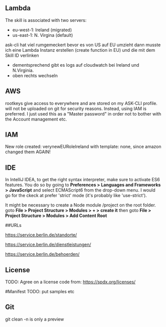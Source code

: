 

## Lambda 
The skill is associated with two servers:
- eu-west-1: Ireland (migrated)
- us-east-1: N. Virgina (default)

ask-cli hat viel rumgemeckert bevor es von US auf EU umzieht
dann musste ich eine Lambda Instanz erstellen (create function in EU)
und die mit dem Skill ID verlinken

- dementsprechend gibt es logs auf cloudwatch bei Ireland und N.Virginia.
- oben rechts wechseln

## AWS
rootkeys give access to everywhere and are stored on my ASK-CLI profile.
will not be uploaded on git for security reasons.
Instead, using IAM is preferred. I just used this as a "Master password"
in order not to bother with the Account management etc.


## IAM

New role created: verynewEURoleIreland
with template: none, since amazon changed them AGAIN!



## IDE
In IntelliJ IDEA, to get the right syntax interpreter, 
make sure to activate ES6 features. You do so by going to **Preferences > Languages and Frameworks > JavaScript** 
and select ECMAScript6 from the drop-down menu. I would go for the ckeck
at prefer 'strict' mode (it's probably like 'use-strict').

It might be necessary to create a Node module /project
on the root folder. goto **File > Project Structure > Modules > + > create it**
then 
goto **File > Project Structure > Modules > Add Content Root**


##URLs

https://service.berlin.de/standorte/

https://service.berlin.de/dienstleistungen/

https://service.berlin.de/behoerden/

## License
TODO: Agree on a license code from:
https://spdx.org/licenses/

#Manifest
TODO: put samples etc

## Git
git clean -n is only a preview